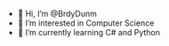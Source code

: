 - 👋 Hi, I’m @BrdyDunm
- 👀 I’m interested in Computer Science
- 🌱 I’m currently learning C# and Python

<!---
BrdyDunm/BrdyDunm is a ✨ special ✨ repository because its `README.md` (this file) appears on your GitHub profile.
You can click the Preview link to take a look at your changes.
--->
